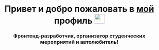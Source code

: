<h1 align="center">
  Привет и добро пожаловать в <a href="https://spb.hh.ru/applicant/resumes/view?resume=0cf8a1d7ff09146ee50039ed1f30375a593968" target="_blank">мой</a> профиль
  <img src="https://i.gifer.com/origin/86/869f58f599c7d24c387ebc4abb104f75_w200.gif" height="32"/>
</h1>
<h3 align="center">
  Фронтенд-разработчик, организатор студенческих мероприятий и автолюбитель!
</h3>
